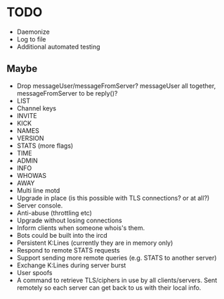 # TODO

  * Daemonize
  * Log to file
  * Additional automated testing


## Maybe

  * Drop messageUser/messageFromServer? messageUser all together,
    messageFromServer to be reply()?
  * LIST
  * Channel keys
  * INVITE
  * KICK
  * NAMES
  * VERSION
  * STATS (more flags)
  * TIME
  * ADMIN
  * INFO
  * WHOWAS
  * AWAY
  * Multi line motd
  * Upgrade in place (is this possible with TLS connections? or at all?)
  * Server console.
  * Anti-abuse (throttling etc)
  * Upgrade without losing connections
  * Inform clients when someone whois's them.
  * Bots could be built into the ircd
  * Persistent K:Lines (currently they are in memory only)
  * Respond to remote STATS requests
  * Support sending more remote queries (e.g. STATS to another server)
  * Exchange K:Lines during server burst
  * User spoofs
  * A command to retrieve TLS/ciphers in use by all clients/servers. Sent
    remotely so each server can get back to us with their local info.
